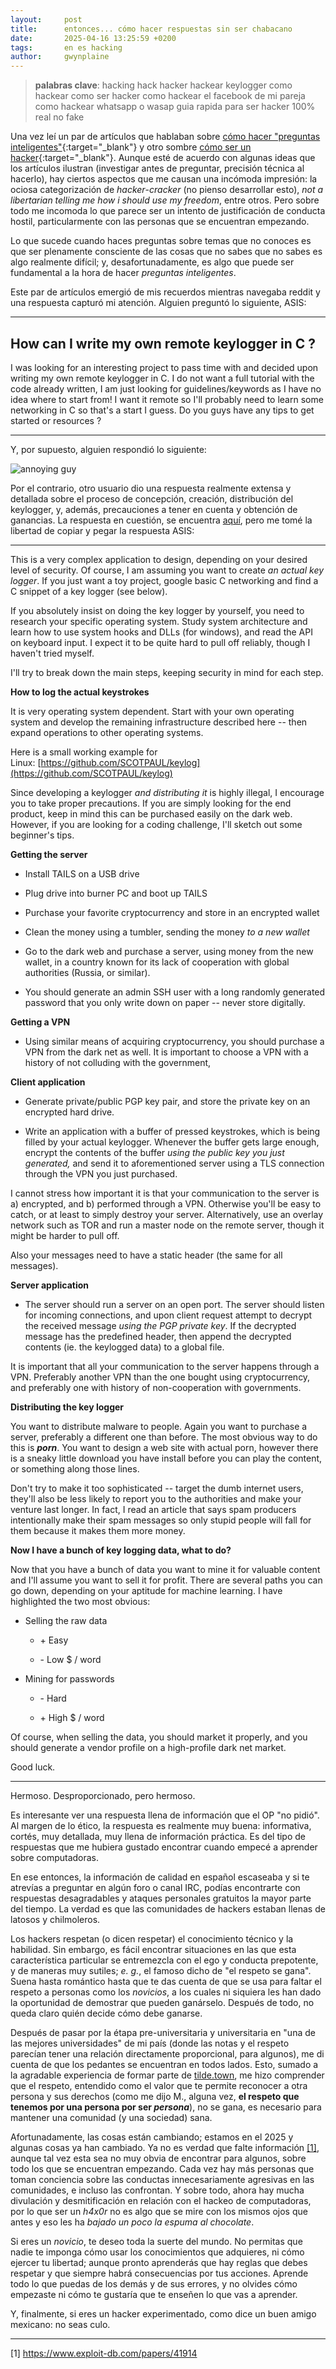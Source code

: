 ```yaml
---
layout:     post
title:      entonces... cómo hacer respuestas sin ser chabacano
date:       2025-04-16 13:25:59 +0200
tags:       en es hacking
author:     gwynplaine
---
```


> **palabras clave**: hacking hack hacker hackear keylogger como hackear como ser hacker como hackear el facebook de mi pareja como hackear whatsapp o wasap guia rapida para ser hacker 100% real no fake

Una vez leí un par de artículos que hablaban sobre [cómo hacer "preguntas inteligentes"](https://sindominio.net/ayuda/preguntas-inteligentes.html){:target="\_blank"} y otro sombre [cómo ser un hacker](https://biblioweb.sindominio.net/telematica/hacker-como.html){:target="\_blank"}. Aunque esté de acuerdo con algunas ideas que los artículos ilustran (investigar antes de preguntar, precisión técnica al hacerlo), hay ciertos aspectos que me causan una incómoda impresión: la ociosa categorización de _hacker_-_cracker_ (no pienso desarrollar esto), _not a libertarian telling me how i should use my freedom_, entre otros. Pero sobre todo me incomoda lo que parece ser un intento de justificación de conducta hostil, particularmente con las personas que se encuentran empezando.

Lo que sucede cuando haces preguntas sobre temas que no conoces es que ser plenamente consciente de las cosas que no sabes que no sabes es algo realmente difícil; y, desafortunadamente, es algo que puede ser fundamental a la hora de hacer _preguntas inteligentes_.

Este par de artículos emergió de mis recuerdos mientras navegaba reddit y una respuesta capturó mi atención. Alguien preguntó lo siguiente, ASIS:

---

## How can I write my own remote keylogger in C ?

I was looking for an interesting project to pass time with and decided upon writing my own remote keylogger in C. I do not want a full tutorial with the code already written, I am just looking for guidelines/keywords as I have no idea where to start from! I want it remote so I'll probably need to learn some networking in C so that's a start I guess. Do you guys have any tips to get started or resources ?

---

Y, por supuesto, alguien respondió lo siguiente:

![annoying guy](/assets/img/ep/annoying.png)

Por el contrario, otro usuario dio una respuesta realmente extensa y detallada sobre el proceso de concepción, creación, distribución del keylogger, y, además, precauciones a tener en cuenta y obtención de ganancias. La respuesta en cuestión, se encuentra [aquí](https://www.reddit.com/r/HowToHack/comments/8s335y/how_can_i_write_my_own_remote_keylogger_in_c/), pero me tomé la libertad de copiar y pegar la respuesta ASIS:

---
This is a very complex application to design, depending on your desired level of security. Of course, I am assuming you want to create _an actual key logger_. If you just want a toy project, google basic C networking and find a C snippet of a key logger (see below).

If you absolutely insist on doing the key logger by yourself, you need to research your specific operating system. Study system architecture and learn how to use system hooks and DLLs (for windows), and read the API on keyboard input. I expect it to be quite hard to pull off reliably, though I haven't tried myself.

I'll try to break down the main steps, keeping security in mind for each step.

**How to log the actual keystrokes**

It is very operating system dependent. Start with your own operating system and develop the remaining infrastructure described here -- then expand operations to other operating systems.

Here is a small working example for Linux: [https://github.com/SCOTPAUL/keylog](https://github.com/SCOTPAUL/keylog)

Since developing a keylogger _and distributing it_ is highly illegal, I encourage you to take proper precautions. If you are simply looking for the end product, keep in mind this can be purchased easily on the dark web. However, if you are looking for a coding challenge, I'll sketch out some beginner's tips.

**Getting the server**

- Install TAILS on a USB drive
    
- Plug drive into burner PC and boot up TAILS
    
- Purchase your favorite cryptocurrency and store in an encrypted wallet
    
- Clean the money using a tumbler, sending the money _to a new wallet_
    
- Go to the dark web and purchase a server, using money from the new wallet, in a country known for its lack of cooperation with global authorities (Russia, or similar).
    
- You should generate an admin SSH user with a long randomly generated password that you only write down on paper -- never store digitally.
    

**Getting a VPN**

- Using similar means of acquiring cryptocurrency, you should purchase a VPN from the dark net as well. It is important to choose a VPN with a history of not colluding with the government,
    

**Client application**

- Generate private/public PGP key pair, and store the private key on an encrypted hard drive.
    
- Write an application with a buffer of pressed keystrokes, which is being filled by your actual keylogger. Whenever the buffer gets large enough, encrypt the contents of the buffer _using the public key you just generated,_ and send it to aforementioned server using a TLS connection through the VPN you just purchased.
    

I cannot stress how important it is that your communication to the server is a) encrypted, and b) performed through a VPN. Otherwise you'll be easy to catch, or at least to simply destroy your server. Alternatively, use an overlay network such as TOR and run a master node on the remote server, though it might be harder to pull off.

Also your messages need to have a static header (the same for all messages).

**Server application**

- The server should run a server on an open port. The server should listen for incoming connections, and upon client request attempt to decrypt the received message _using the PGP private key_. If the decrypted message has the predefined header, then append the decrypted contents (ie. the keylogged data) to a global file.
    

It is important that all your communication to the server happens through a VPN. Preferably another VPN than the one bought using cryptocurrency, and preferably one with history of non-cooperation with governments.

**Distributing the key logger**

You want to distribute malware to people. Again you want to purchase a server, preferably a different one than before. The most obvious way to do this is _**porn**_. You want to design a web site with actual porn, however there is a sneaky little download you have install before you can play the content, or something along those lines.

Don't try to make it too sophisticated -- target the dumb internet users, they'll also be less likely to report you to the authorities and make your venture last longer. In fact, I read an article that says spam producers intentionally make their spam messages so only stupid people will fall for them because it makes them more money.

**Now I have a bunch of key logging data, what to do?**

Now that you have a bunch of data you want to mine it for valuable content and I'll assume you want to sell it for profit. There are several paths you can go down, depending on your aptitude for machine learning. I have highlighted the two most obvious:

- Selling the raw data
    
    - \+ Easy
        
    - \- Low $ / word
        
- Mining for passwords
    
    - \- Hard
        
    - \+ High $ / word
        

Of course, when selling the data, you should market it properly, and you should generate a vendor profile on a high-profile dark net market.

Good luck.

---

Hermoso. Desproporcionado, pero hermoso.


Es interesante ver una respuesta llena de información que el OP "no pidió". Al margen de lo ético, la respuesta es realmente muy buena: informativa, cortés, muy detallada, muy llena de información práctica. Es del tipo de respuestas que me hubiera gustado encontrar cuando empecé a aprender sobre computadoras.

En ese entonces, la información de calidad en español escaseaba y si te atrevías a preguntar en algún foro o canal IRC, podías encontrarte con respuestas desagradables y ataques personales gratuitos la mayor parte del tiempo. La verdad es que las comunidades de hackers estaban llenas de latosos y chilmoleros.

Los hackers respetan (o dicen respetar) el conocimiento técnico y la habilidad. Sin embargo, es fácil encontrar situaciones en las que esta característica particular se entremezcla con el ego y conducta prepotente, y de maneras muy sutiles; _e. g._, el famoso dicho de "el respeto se gana". Suena hasta romántico hasta que te das cuenta de que se usa para faltar el respeto a personas como los _novicios_, a los cuales ni siquiera les han dado la oportunidad de demostrar que pueden ganárselo. Después de todo, no queda claro quién decide cómo debe ganarse.

Después de pasar por la étapa pre-universitaria y universitaria en "una de las mejores universidades" de mi país (donde las notas y el respeto parecían tener una relación directamente proporcional, para algunos), me di cuenta de que los pedantes se encuentran en todos lados. Esto, sumado a la agradable experiencia de formar parte de [tilde.town](tilde.town), me hizo comprender que el respeto, entendido como el valor que te permite reconocer a otra persona y sus derechos (como me dijo M., alguna vez, **el respeto que tenemos por una persona por ser _persona_**), no se gana, es necesario para mantener una comunidad (y una sociedad) sana.

Afortunadamente, las cosas están cambiando; estamos en el 2025 y algunas cosas ya han cambiado. Ya no es verdad que falte información [[1]](https://www.exploit-db.com/papers/41914), aunque tal vez esta sea no muy obvia de encontrar para algunos, sobre todo los que se encuentran empezando. Cada vez hay más personas que toman conciencia sobre las conductas innecesariamente agresivas en las comunidades, e incluso las confrontan. Y sobre todo, ahora hay mucha divulación y desmitificación en relación con el hackeo de computadoras, por lo que ser un _h4x0r_ no es algo que se mire con los mismos ojos que antes y eso les ha _bajado un poco la espuma al chocolate_.

Si eres un _novicio_, te deseo toda la suerte del mundo. No permitas que nadie te imponga cómo usar los conocimientos que adquieres, ni cómo ejercer tu libertad; aunque pronto aprenderás que hay reglas que debes respetar y que siempre habrá consecuencias por tus acciones. Aprende todo lo que puedas de los demás y de sus errores, y no olvides cómo empezaste ni cómo te gustaría que te enseñen lo que vas a aprender.    

Y, finalmente, si eres un hacker experimentado, como dice un buen amigo mexicano: no seas culo.


---

[1] https://www.exploit-db.com/papers/41914
